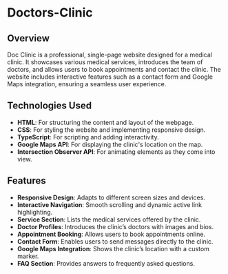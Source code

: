 # Doctors-Clinic


## Overview

Doc Clinic is a professional, single-page website designed for a medical clinic. It showcases various medical services, introduces the team of doctors, and allows users to book appointments and contact the clinic. The website includes interactive features such as a contact form and Google Maps integration, ensuring a seamless user experience.

## Technologies Used

- **HTML**: For structuring the content and layout of the webpage.
- **CSS**: For styling the website and implementing responsive design.
- **TypeScript**: For scripting and adding interactivity.
- **Google Maps API**: For displaying the clinic's location on the map.
- **Intersection Observer API**: For animating elements as they come into view.

## Features

- **Responsive Design**: Adapts to different screen sizes and devices.
- **Interactive Navigation**: Smooth scrolling and dynamic active link highlighting.
- **Service Section**: Lists the medical services offered by the clinic.
- **Doctor Profiles**: Introduces the clinic’s doctors with images and bios.
- **Appointment Booking**: Allows users to book appointments online.
- **Contact Form**: Enables users to send messages directly to the clinic.
- **Google Maps Integration**: Shows the clinic’s location with a custom marker.
- **FAQ Section**: Provides answers to frequently asked questions.
